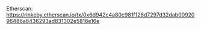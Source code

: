 Etherscan: https://rinkeby.etherscan.io/tx/0x6d942c4a80c981f126d7297d32dab0092096486a8436293ad831302e5818e16e